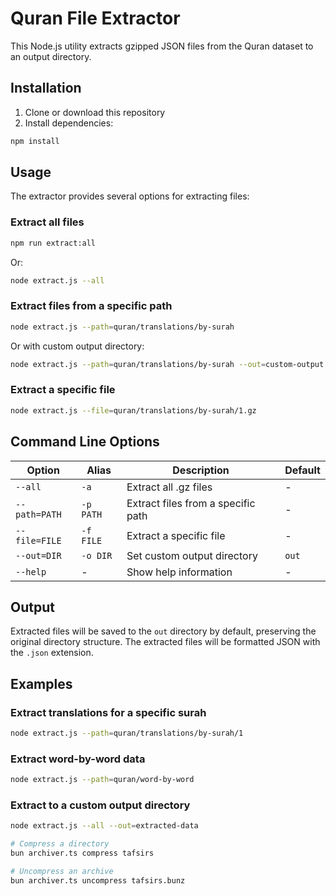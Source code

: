 # Quran File Extractor

This Node.js utility extracts gzipped JSON files from the Quran dataset to an output directory.

## Installation

1. Clone or download this repository
2. Install dependencies:

```bash
npm install
```

## Usage

The extractor provides several options for extracting files:

### Extract all files

```bash
npm run extract:all
```

Or:

```bash
node extract.js --all
```

### Extract files from a specific path

```bash
node extract.js --path=quran/translations/by-surah
```

Or with custom output directory:

```bash
node extract.js --path=quran/translations/by-surah --out=custom-output
```

### Extract a specific file

```bash
node extract.js --file=quran/translations/by-surah/1.gz
```

## Command Line Options

| Option | Alias | Description | Default |
|--------|-------|-------------|---------|
| `--all` | `-a` | Extract all .gz files | - |
| `--path=PATH` | `-p PATH` | Extract files from a specific path | - |
| `--file=FILE` | `-f FILE` | Extract a specific file | - |
| `--out=DIR` | `-o DIR` | Set custom output directory | `out` |
| `--help` | - | Show help information | - |

## Output

Extracted files will be saved to the `out` directory by default, preserving the original directory structure. The extracted files will be formatted JSON with the `.json` extension.

## Examples

### Extract translations for a specific surah

```bash
node extract.js --path=quran/translations/by-surah/1
```

### Extract word-by-word data

```bash
node extract.js --path=quran/word-by-word
```

### Extract to a custom output directory

```bash
node extract.js --all --out=extracted-data
```



```bash
# Compress a directory
bun archiver.ts compress tafsirs

# Uncompress an archive
bun archiver.ts uncompress tafsirs.bunz
```